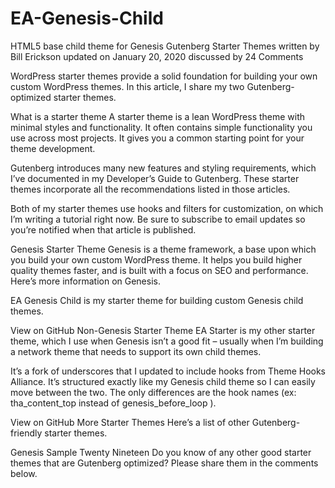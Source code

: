 # EA-Genesis-Child
HTML5 base child theme for Genesis
Gutenberg Starter Themes
written by
Bill Erickson
updated on
January 20, 2020
discussed by
24 Comments

WordPress starter themes provide a solid foundation for building your own custom WordPress themes. In this article, I share my two Gutenberg-optimized starter themes.

What is a starter theme
A starter theme is a lean WordPress theme with minimal styles and functionality. It often contains simple functionality you use across most projects. It gives you a common starting point for your theme development.

Gutenberg introduces many new features and styling requirements, which I’ve documented in my Developer’s Guide to Gutenberg. These starter themes incorporate all the recommendations listed in those articles.

Both of my starter themes use hooks and filters for customization, on which I’m writing a tutorial right now. Be sure to subscribe to email updates so you’re notified when that article is published.

Genesis Starter Theme
Genesis is a theme framework, a base upon which you build your own custom WordPress theme. It helps you build higher quality themes faster, and is built with a focus on SEO and performance. Here’s more information on Genesis.

EA Genesis Child is my starter theme for building custom Genesis child themes.

View on GitHub
Non-Genesis Starter Theme
EA Starter is my other starter theme, which I use when Genesis isn’t a good fit – usually when I’m building a network theme that needs to support its own child themes.

It’s a fork of underscores that I updated to include hooks from Theme Hooks Alliance. It’s structured exactly like my Genesis child theme so I can easily move between the two. The only differences are the hook names (ex: tha_content_top instead of genesis_before_loop ).

View on GitHub
More Starter Themes
Here’s a list of other Gutenberg-friendly starter themes.

Genesis Sample
Twenty Nineteen
Do you know of any other good starter themes that are Gutenberg optimized? Please share them in the comments below.
